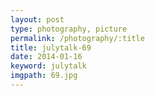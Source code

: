 ```yaml
---
layout: post
type: photography, picture
permalink: /photography/:title
title: julytalk-69
date: 2014-01-16
keyword: julytalk
imgpath: 69.jpg
---
```



